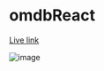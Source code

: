 # omdbReact

[Live link](https://chxtio.github.io/omdbReact2/)

![image](https://user-images.githubusercontent.com/33184844/123411356-37d43780-d565-11eb-9ecc-1ec09b1edf61.png)
